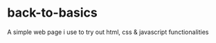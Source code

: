 back-to-basics
==============

A simple web page i use to try out html, css &amp; javascript functionalities
